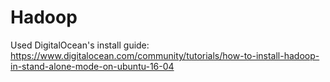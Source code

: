 # Hadoop

Used DigitalOcean's install guide: https://www.digitalocean.com/community/tutorials/how-to-install-hadoop-in-stand-alone-mode-on-ubuntu-16-04


